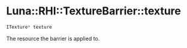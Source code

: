 # Luna::RHI::TextureBarrier::texture

```c++
ITexture* texture
```

The resource the barrier is applied to. 

